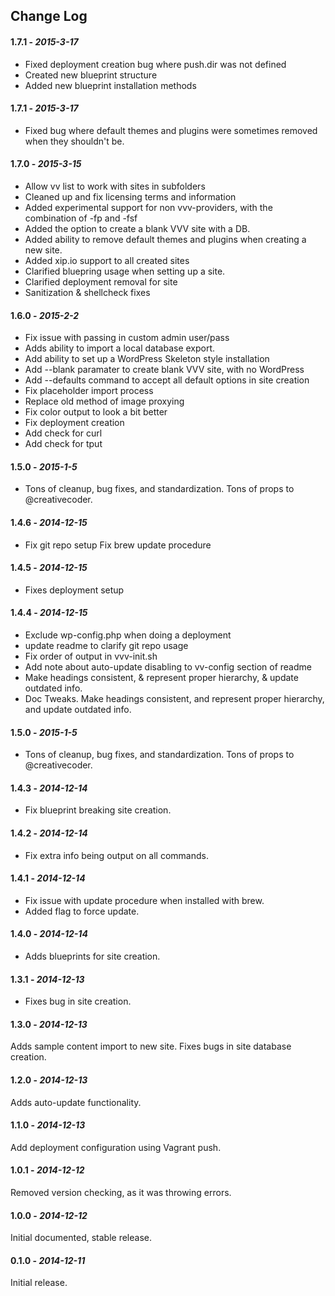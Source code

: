 ## Change Log

#### 1.7.1 - *2015-3-17* ####
 * Fixed deployment creation bug where push.dir was not defined
 * Created new blueprint structure
 * Added new blueprint installation methods

#### 1.7.1 - *2015-3-17* ####
 * Fixed bug where default themes and plugins were sometimes removed when they shouldn't be.

#### 1.7.0 - *2015-3-15* ####
 * Allow vv list to work with sites in subfolders
 * Cleaned up and fix licensing terms and information
 * Added experimental support for non vvv-providers, with the combination of -fp and -fsf
 * Added the option to create a blank VVV site with a DB.
 * Added ability to remove default themes and plugins when creating a new site.
 * Added xip.io support to all created sites
 * Clarified bluepring usage when setting up a site.
 * Clarified deployment removal for site
 * Sanitization & shellcheck fixes

#### 1.6.0 - *2015-2-2* ####
 * Fix issue with passing in custom admin user/pass
 * Adds ability to import a local database export.
 * Add ability to set up a WordPress Skeleton style installation
 * Add --blank paramater to create blank VVV site, with no WordPress
 * Add --defaults command to accept all default options in site creation
 * Fix placeholder import process
 * Replace old method of image proxying
 * Fix color output to look a bit better
 * Fix deployment creation
 * Add check for curl
 * Add check for tput

#### 1.5.0 - *2015-1-5* ####
 * Tons of cleanup, bug fixes, and standardization. Tons of props to @creativecoder.

#### 1.4.6 - *2014-12-15* ####
 * Fix git repo setup
 Fix brew update procedure

#### 1.4.5 - *2014-12-15* ####
 * Fixes deployment setup

#### 1.4.4 - *2014-12-15* ####
 * Exclude wp-config.php when doing a deployment
 * update readme to clarify git repo usage
 * Fix order of output in vvv-init.sh
 * Add note about auto-update disabling to vv-config section of readme
 * Make headings consistent, & represent proper hierarchy, & update outdated info.
 * Doc Tweaks. Make headings consistent, and represent proper hierarchy, and update outdated info.

#### 1.5.0 - *2015-1-5* ####
 * Tons of cleanup, bug fixes, and standardization. Tons of props to @creativecoder.

#### 1.4.3 - *2014-12-14* ####
 * Fix blueprint breaking site creation.

#### 1.4.2 - *2014-12-14* ####
 * Fix extra info being output on all commands.

#### 1.4.1 - *2014-12-14* ####
 * Fix issue with update procedure when installed with brew.
 * Added flag to force update.

#### 1.4.0 - *2014-12-14* ####
 * Adds blueprints for site creation.

#### 1.3.1 - *2014-12-13* ####
 * Fixes bug in site creation.

#### 1.3.0 - *2014-12-13* ####
 Adds sample content import to new site.
 Fixes bugs in site database creation.

#### 1.2.0 - *2014-12-13* ####
 Adds auto-update functionality.

#### 1.1.0 - *2014-12-13* ####
 Add deployment configuration using Vagrant push.

#### 1.0.1 - *2014-12-12* ####
 Removed version checking, as it was throwing errors.

#### 1.0.0 - *2014-12-12* ####
 Initial documented, stable release.

#### 0.1.0 - *2014-12-11* ####
 Initial release.
